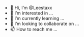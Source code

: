 - 👋 Hi, I’m @Leestaxx
- 👀 I’m interested in ...
- 🌱 I’m currently learning ...
- 💞️ I’m looking to collaborate on ...
- 📫 How to reach me ...

<!---
Leestaxx/Leestaxx is a ✨ special ✨ repository because its `README.md` (this file) appears on your GitHub profile.
You can click the Preview link to take a look at your changes.
--->
